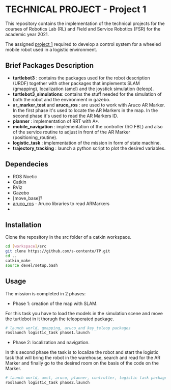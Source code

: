 # TECHNICAL PROJECT - Project 1

This repository contains the implementation of the technical projects for the courses of Robotics Lab (RL) and Field and Service Robotics (FSR) for the academic year 2021.

The assigned [project 1](https://prisma.dieti.unina.it/images/Courses/FSR/FSR-RL-TP-Assignments.pdf) required to develop a control system for a wheeled mobile robot used in a logistic environment.

## Brief Packages Description

- **turtlebot3** : contains the packages used for the robot description (URDF) together with other packages that implements SLAM (gmapping), localization (amcl) and the joystick simulation (teleop).
- **turtlebot3_simulations**: contains the stuff needed for the simulation of both the robot and the environment in gazebo.
- **ar_marker_test** and **aruco_ros** : are used to work with Aruco AR Marker. 
In the first phase it's used to locate the AR Markers in the map.
In the second phase it's used to read the AR Markers ID.
- **planner** : implementation of RRT with A*.
- **mobile_navigation** : implementation of the controller (I/O FBL) and also of the service routine to adjust in front of the AR Marker (positioning_routine).
- **logistic_task** : implementation of the mission in form of state machine. 
- **trajectory_tracking** : launch a python script to plot the desired variables.

## Dependecies

- ROS Noetic
- Catkin
- RViz
- Gazebo
- [move_base]?
- [aruco_ros](https://github.com/pal-robotics/aruco_ros) - Aruco libraries to read ARMarkers
- 

## Installation

Clone the repository in the src folder of a catkin workspace. 

```bash
cd [workspace]/src
git clone https://github.com/s-contento/TP.git
cd ..
catkin_make
source devel/setup.bash
```

## Usage

The mission is completed in 2 phases:

- Phase 1: creation of the map with SLAM.

For this task you have to load the models in the simulation scene and move the turtlebot in it thorugh the teleoperated package.

```bash
# launch world, gmapping, aruco and key_teleop packages
roslaunch logistic_task phase1.launch
```
- Phase 2: localization and navigation.

In this second phase the task is to localize the robot and start the logistic task that will bring the robot in the warehouse, search and read for the AR Marker and finally go to the desired room on the basis of the code on the Marker.

```bash
# launch world, amcl, aruco, planner, controller, logistic task package
roslaunch logistic_task phase2.launch
```
